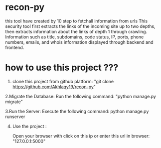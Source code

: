 # recon-py
 this tool have created by 10 step to fetchall information from urls
This security tool first extracts the links of the incoming site up to two depths, then extracts information about the links of depth 1 through crawling. Information such as title, subdomains, code status, IP, ports, phone numbers, emails, and whois information displayed through backend and frontend.
# how to use this project ???
1. clone this project from github platform:
   "git clone https://github.com/Akhlaqy19/recon-py"
   
 2.Migrate the Database:
    Run the following command:
       "python manage.py migrate"

 3.Run the Server:
    Execute the following command:
        python manage.py runserver

4. Use the project :

   Open your browser with click on this ip or enter this url in browser:
        "127.0.0.1:5000"
